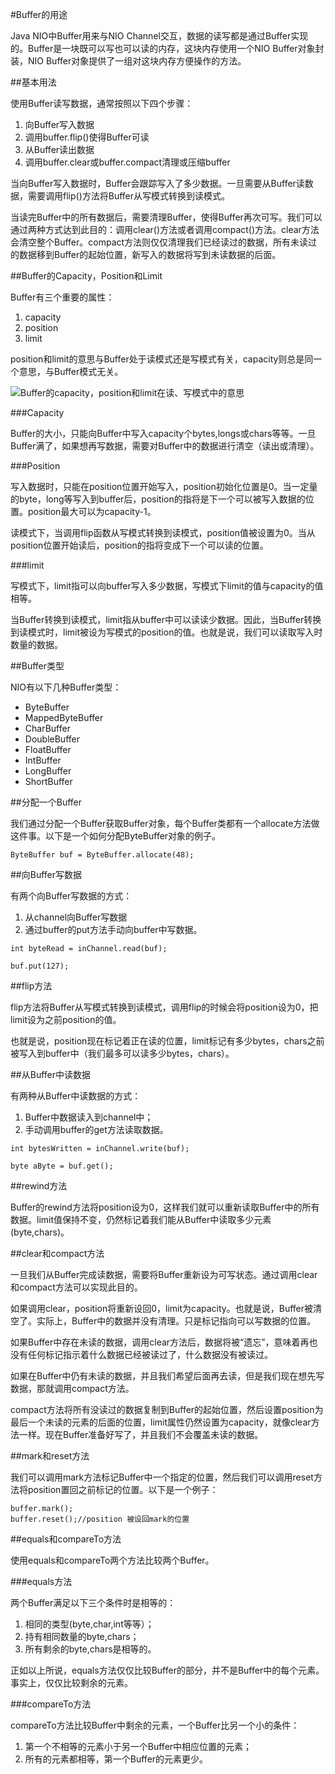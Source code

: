 #Buffer的用途

Java NIO中Buffer用来与NIO Channel交互，数据的读写都是通过Buffer实现的。Buffer是一块既可以写也可以读的内存，这块内存使用一个NIO Buffer对象封装，NIO Buffer对象提供了一组对这块内存方便操作的方法。

##基本用法

使用Buffer读写数据，通常按照以下四个步骤：

1. 向Buffer写入数据
2. 调用buffer.flip()使得Buffer可读
3. 从Buffer读出数据
4. 调用buffer.clear或buffer.compact清理或压缩buffer

当向Buffer写入数据时，Buffer会跟踪写入了多少数据。一旦需要从Buffer读数据，需要调用flip()方法将Buffer从写模式转换到读模式。

当读完Buffer中的所有数据后，需要清理Buffer，使得Buffer再次可写。我们可以通过两种方式达到此目的：调用clear()方法或者调用compact()方法。clear方法会清空整个Buffer。compact方法则仅仅清理我们已经读过的数据，所有未读过的数据移到Buffer的起始位置，新写入的数据将写到未读数据的后面。

##Buffer的Capacity，Position和Limit

Buffer有三个重要的属性：
1. capacity
2. position
3. limit

position和limit的意思与Buffer处于读模式还是写模式有关，capacity则总是同一个意思，与Buffer模式无关。

![Buffer的capacity，position和limit在读、写模式中的意思](./images/buffers-modes.png)

###Capacity

Buffer的大小，只能向Buffer中写入capacity个bytes,longs或chars等等。一旦Buffer满了，如果想再写数据，需要对Buffer中的数据进行清空（读出或清理）。

###Position

写入数据时，只能在position位置开始写入，position初始化位置是0。当一定量的byte，long等写入到buffer后，position的指将是下一个可以被写入数据的位置。position最大可以为capacity-1。

读模式下，当调用flip函数从写模式转换到读模式，position值被设置为0。当从position位置开始读后，position的指将变成下一个可以读的位置。

###limit

写模式下，limit指可以向buffer写入多少数据，写模式下limit的值与capacity的值相等。

当Buffer转换到读模式，limit指从buffer中可以读读少数据。因此，当Buffer转换到读模式时，limit被设为写模式的position的值。也就是说，我们可以读取写入时数量的数据。

##Buffer类型

NIO有以下几种Buffer类型：

* ByteBuffer
* MappedByteBuffer
* CharBuffer
* DoubleBuffer
* FloatBuffer
* IntBuffer
* LongBuffer
* ShortBuffer

##分配一个Buffer

我们通过分配一个Buffer获取Buffer对象，每个Buffer类都有一个allocate方法做这件事。以下是一个如何分配ByteBuffer对象的例子。

```
ByteBuffer buf = ByteBuffer.allocate(48);
```

##向Buffer写数据

有两个向Buffer写数据的方式：

1. 从channel向Buffer写数据
2. 通过buffer的put方法手动向buffer中写数据。

```
int byteRead = inChannel.read(buf);
```


```
buf.put(127);
```

##flip方法

flip方法将Buffer从写模式转换到读模式，调用flip的时候会将position设为0，把limit设为之前position的值。

也就是说，position现在标记着正在读的位置，limit标记有多少bytes，chars之前被写入到buffer中（我们最多可以读多少bytes，chars）。

##从Buffer中读数据

有两种从Buffer中读数据的方式：

1. Buffer中数据读入到channel中；
2. 手动调用buffer的get方法读取数据。

```
int bytesWritten = inChannel.write(buf);
```

```
byte aByte = buf.get();
```

##rewind方法

Buffer的rewind方法将position设为0，这样我们就可以重新读取Buffer中的所有数据。limit值保持不变，仍然标记着我们能从Buffer中读取多少元素(byte,chars)。

##clear和compact方法

一旦我们从Buffer完成读数据，需要将Buffer重新设为可写状态。通过调用clear和compact方法可以实现此目的。

如果调用clear，position将重新设回0，limit为capacity。也就是说，Buffer被清空了。实际上，Buffer中的数据并没有清理。只是标记指向可以写数据的位置。

如果Buffer中存在未读的数据，调用clear方法后，数据将被“遗忘”，意味着再也没有任何标记指示着什么数据已经被读过了，什么数据没有被读过。

如果在Buffer中仍有未读的数据，并且我们希望后面再去读，但是我们现在想先写数据，那就调用compact方法。

compact方法将所有没读过的数据复制到Buffer的起始位置，然后设置position为最后一个未读的元素的后面的位置，limit属性仍然设置为capacity，就像clear方法一样。现在Buffer准备好写了，并且我们不会覆盖未读的数据。

##mark和reset方法

我们可以调用mark方法标记Buffer中一个指定的位置，然后我们可以调用reset方法将position置回之前标记的位置。以下是一个例子：

```
buffer.mark();
buffer.reset();//position 被设回mark的位置
```

##equals和compareTo方法

使用equals和compareTo两个方法比较两个Buffer。

###equals方法

两个Buffer满足以下三个条件时是相等的：

1. 相同的类型(byte,char,int等等）；
2. 持有相同数量的byte,chars；
3. 所有剩余的byte,chars是相等的。

正如以上所说，equals方法仅仅比较Buffer的部分，并不是Buffer中的每个元素。事实上，仅仅比较剩余的元素。

###compareTo方法

compareTo方法比较Buffer中剩余的元素，一个Buffer比另一个小的条件：

1. 第一个不相等的元素小于另一个Buffer中相应位置的元素；
2. 所有的元素都相等，第一个Buffer的元素更少。
